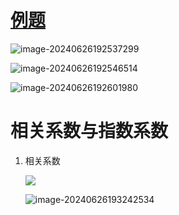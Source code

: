 # [例题](https://wenku.baidu.com/view/1e7fe905a6c30c2259019e6d?pcf=2&bfetype=new&bfetype=new&_wkts_=1719401418170)

![image-20240626192537299](https://typora-dusong.oss-cn-chengdu.aliyuncs.com/image-20240626192537299.png)

![image-20240626192546514](https://typora-dusong.oss-cn-chengdu.aliyuncs.com/image-20240626192546514.png)

![image-20240626192601980](https://typora-dusong.oss-cn-chengdu.aliyuncs.com/image-20240626192601980.png)





# 相关系数与指数系数

1. 相关系数

   ![](https://typora-dusong.oss-cn-chengdu.aliyuncs.com/image-20240626193252958.png)

   ![image-20240626193242534](https://typora-dusong.oss-cn-chengdu.aliyuncs.com/image-20240626193242534.png)